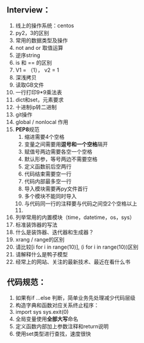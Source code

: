 ## Interview：

1. 线上的操作系统：centos
2. py2，3的区别
3. 常用的数据类型及操作
4. not and or 取值运算
5. 逆序string
6. is 和 == 的区别
7. V1 = （1）， v2 = 1
8. 深浅拷贝
9. 读取GB文件
10. 一行打印9*9乘法表
11. dict和set，元素要求
12. 十进制ip转二进制
13. git操作
14. global / nonlocal 作用
15. **PEP8**规范
    1. 缩进需要4个空格
    2. 变量之间需要用**逗号和一个空格**隔开
    3. 赋值号两边需要各空一个空格
    4. 默认形参，等号两边不需要空格
    5. 定义函数前后空两行
    6. 代码结束需要空一行
    7. 代码内部最多空一行
    8. 导入模块需要再py文件首行
    9. 多个模块不能同时导入
    10. 与代码同一行的注释要与代码之间空2个空格以上
    11. 
16. 列举常用的内置模块（time，datetime，os，sys）
17. 标准装饰器的写法
18. 什么是装饰器、迭代器和生成器？
19. xrang / range的区别
20. 请比较[i for i in range(10)], (i for i in range(10))区别
21. 请解释什么是鸭子模型
22. 经常上的网站、关注的最新技术、最近在看什么书







## 代码规范：

1. 如果有if …else 判断，简单业务先处理减少代码层级
2. 构造字典和函数对应关系终止程序：
3. import sys      sys.exit(0)
5. 全局变量使用**全部大写**命名
6. 定义函数内部加上参数注释和return说明
6. 使用set类型进行查找，速度很快

